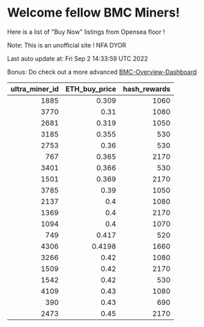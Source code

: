 # Welcome fellow BMC Miners!
Here is a list of "Buy Now" listings from Opensea floor !

Note: This is an unofficial site ! NFA DYOR

Last auto update at: Fri Sep  2 14:33:59 UTC 2022

Bonus: Do check out a more advanced [BMC-Overview-Dashboard](https://dune.com/defifunk/BMC-Overview-Dashboard)


|   ultra_miner_id |   ETH_buy_price |   hash_rewards |
|-----------------:|----------------:|---------------:|
|             1885 |          0.309  |           1060 |
|             3770 |          0.31   |           1080 |
|             2681 |          0.319  |           1050 |
|             3185 |          0.355  |            530 |
|             2753 |          0.36   |            530 |
|              767 |          0.365  |           2170 |
|             3401 |          0.366  |            530 |
|             1501 |          0.369  |           2170 |
|             3785 |          0.39   |           1050 |
|             2137 |          0.4    |           1080 |
|             1369 |          0.4    |           2170 |
|             1094 |          0.4    |           1070 |
|              749 |          0.417  |            520 |
|             4306 |          0.4198 |           1660 |
|             3266 |          0.42   |           1080 |
|             1509 |          0.42   |           2170 |
|             1542 |          0.42   |            530 |
|             4109 |          0.43   |           1080 |
|              390 |          0.43   |            690 |
|             2473 |          0.45   |           2170 |